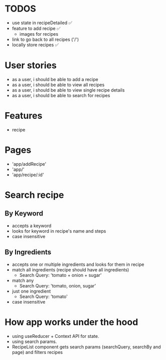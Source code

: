 # TODOS

- use state in recipeDetailed ✅
- feature to add recipe ✅
  - images for recipes
- link to go back to all recipes ('/')
- locally store recipes ✅

# User stories

- as a user, i should be able to add a recipe
- as a user, i should be able to view all recipes
- as a user, i should be able to view single recipe details
- as a user, i should be able to search for recipes

# Features

- recipe

# Pages

- 'app/addRecipe'
- 'app/'
- 'app/recipe/:id'

# Search recipe

## By Keyword

- accepts a keyword
- looks for keyword in recipe's name and steps
- case insensitive

## By Ingredients

- accepts one or multiple ingredients and looks for them in recipe
- match all ingredients (recipe should have all ingredients)
  - Search Query: 'tomato + onion + sugar'
- match any
  - Search Query: 'tomato, onion, sugar'
- just one ingredient
  - Search Query: 'tomato'
- case insensitive

# How app works under the hood

- using useReducer + Context API for state.
- using search params.
- RecipeList component gets search params (searchQuery, searchBy and page)
  and filters recipes
